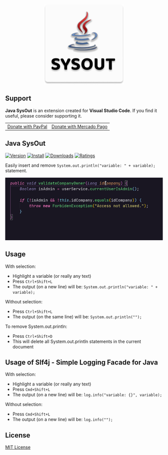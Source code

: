 <p align="center">
  <br />
  <a title="Learn more about Java SysOut" href="https://github.com/ricardoemerson/java-sysout">
    <img src="https://raw.githubusercontent.com/ricardoemerson/java-sysout/master/images/cover-logo.png" alt="Java SysOut" width="256"  height="256"/>
    </a>
</p>

## Support

**Java SysOut** is an extension created for **Visual Studio Code**. If you find it useful, please consider supporting it.

<table align="center" width="60%" border="0">
  <tr>
    <td>
      <a title="PayPal" href="https://www.paypal.com/donate?hosted_button_id=X26H7L6AVMD96">
        Donate with PayPal
      </a>
    </td>
    <td>
      <a title="Mercado Pago" href="https://mpago.la/1LvP93a">
        Donate with Mercado Pago
      </a>
    </td>
  </tr>
</table>

## Java SysOut

[![Version](https://vsmarketplacebadge.apphb.com/version/ricardo-emerson.java-sysout.svg)](https://marketplace.visualstudio.com/items?itemName=ricardo-emerson.java-sysout)
[![Install](https://vsmarketplacebadge.apphb.com/installs/ricardo-emerson.java-sysout.svg)](https://marketplace.visualstudio.com/items?itemName=ricardo-emerson.java-sysout)
[![Downloads](https://vsmarketplacebadge.apphb.com/downloads/ricardo-emerson.java-sysout.svg)](https://marketplace.visualstudio.com/items?itemName=ricardo-emerson.java-sysout)
[![Ratings](https://vsmarketplacebadge.apphb.com/rating-short/ricardo-emerson.java-sysout.svg)](https://marketplace.visualstudio.com/items?itemName=ricardo-emerson.java-sysout&ssr=false#review-details)

Easily insert and remove `System.out.println("variable: " + variable);` statement.

![](https://raw.githubusercontent.com/ricardoemerson/java-sysout/master/images/demonstration.gif)

## Usage

With selection:
* Highlight a variable (or really any text)
* Press `Ctrl+Shift+L`
* The output (on a new line) will be: `System.out.println("variable: " + variable);`

Without selection:
* Press `Ctrl+Shift+L`
* The output (on the same line) will be: `System.out.println("");`

To remove System.out.println:
* Press `Ctrl+Shift+D`
* This will delete all System.out.println statements in the current document


## Usage of Slf4j - Simple Logging Facade for Java

With selection:
* Highlight a variable (or really any text)
* Press `Cmd+Shift+L`
* The output (on a new line) will be: `log.info("variable: {}", variable);`

Without selection:
* Press `Cmd+Shift+L`
* The output (on a new line) will be: `log.info("");`


## License
[MIT License](LICENSE)
